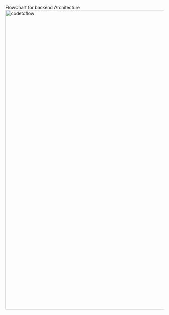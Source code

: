 FlowChart for backend Architecture
<img width="3224" height="950" alt="codetoflow" src="https://github.com/user-attachments/assets/2bb3b482-0a3b-47d3-a49e-1c8b9bc1f69c" />
